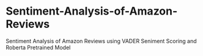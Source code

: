 # Sentiment-Analysis-of-Amazon-Reviews
Sentiment Analysis of Amazon Reviews using  VADER Seniment Scoring and Roberta Pretrained Model

